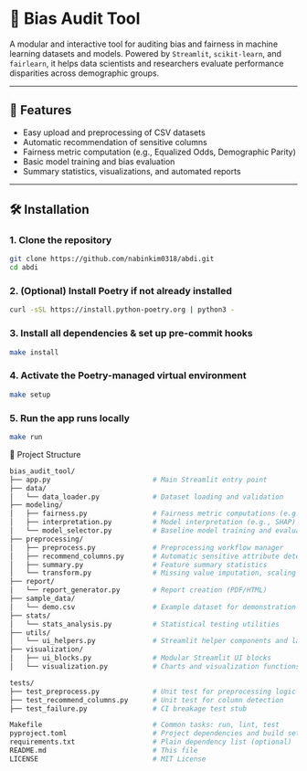 # 🧮 Bias Audit Tool

A modular and interactive tool for auditing bias and fairness in machine learning datasets and models. Powered by `Streamlit`, `scikit-learn`, and `fairlearn`, it helps data scientists and researchers evaluate performance disparities across demographic groups.

---

## 🚀 Features

- Easy upload and preprocessing of CSV datasets
- Automatic recommendation of sensitive columns
- Fairness metric computation (e.g., Equalized Odds, Demographic Parity)
- Basic model training and bias evaluation
- Summary statistics, visualizations, and automated reports

---

## 🛠️ Installation
### 1. Clone the repository
```bash 
git clone https://github.com/nabinkim0318/abdi.git
cd abdi
```

### 2. (Optional) Install Poetry if not already installed
```bash
curl -sSL https://install.python-poetry.org | python3 -
```

### 3. Install all dependencies & set up pre-commit hooks
```bash
make install
```

### 4. Activate the Poetry-managed virtual environment
```bash
make setup
```

### 5. Run the app runs locally
```bash
make run
```

📁 Project Structure
```bash
bias_audit_tool/
├── app.py                         # Main Streamlit entry point
├── data/
│   └── data_loader.py             # Dataset loading and validation
├── modeling/
│   ├── fairness.py                # Fairness metric computations (e.g., EO, DP)
│   ├── interpretation.py          # Model interpretation (e.g., SHAP)
│   └── model_selector.py          # Baseline model training and evaluation
├── preprocessing/
│   ├── preprocess.py              # Preprocessing workflow manager
│   ├── recommend_columns.py       # Automatic sensitive attribute detection
│   ├── summary.py                 # Feature summary statistics
│   └── transform.py               # Missing value imputation, scaling
├── report/
│   └── report_generator.py        # Report creation (PDF/HTML)
├── sample_data/
│   └── demo.csv                   # Example dataset for demonstration
├── stats/
│   └── stats_analysis.py          # Statistical testing utilities
├── utils/
│   └── ui_helpers.py              # Streamlit helper components and layout logic
├── visualization/
│   ├── ui_blocks.py               # Modular Streamlit UI blocks
│   └── visualization.py           # Charts and visualization functions

tests/
├── test_preprocess.py             # Unit test for preprocessing logic
├── test_recommend_columns.py      # Unit test for column detection
├── test_failure.py                # CI breakage test stub

Makefile                           # Common tasks: run, lint, test
pyproject.toml                     # Project dependencies and build settings
requirements.txt                   # Plain dependency list (optional)
README.md                          # This file
LICENSE                            # MIT License
